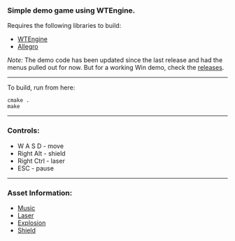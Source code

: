 ### Simple demo game using WTEngine.

Requires the following libraries to build:
- [WTEngine](https://github.com/AtomicSponge/wtengine)
- [Allegro](https://github.com/liballeg/allegro5)

*Note:* The demo code has been updated since the last release and had the menus pulled out for now.  But for a working Win demo, check the [releases](https://github.com/AtomicSponge/slv-demo-01/tree/main/releases).

---

To build, run from here:
```
cmake .
make
```

---

### Controls:
 - W A S D - move
 - Right Alt - shield
 - Right Ctrl - laser
 - ESC - pause

---

### Asset Information:
- [Music](https://freesound.org/people/joshuaempyre/sounds/250856/)
- [Laser](https://freesound.org/people/SamsterBirdies/sounds/470903/)
- [Explosion](https://freesound.org/people/deleted_user_5405837/sounds/399303/)
- [Shield](https://freesound.org/people/matucha/sounds/116037/)
